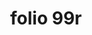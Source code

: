 ---
layout: edition
title: folio 99r
manuscript: Turin, Biblioteca Nazionale, MS N.III.19
sigla: T
iip: t099r.tif
milestone: 197
---
